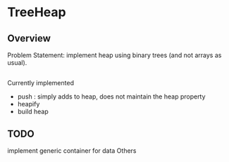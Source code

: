 # TreeHeap

## Overview
Problem Statement: implement heap using binary trees (and not arrays as usual).

##
Currently implemented 
- push : simply adds to heap, does not maintain the heap property 
- heapify 
- build heap 

## TODO
implement generic container for data
Others
